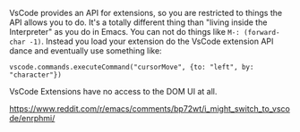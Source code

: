 VsCode provides an API for extensions, so you are restricted to things the API allows you to do. It's a totally different thing than "living inside the Interpreter" as you do in Emacs. You can not do things like `M-: (forward-char -1)`. Instead you load your extension do the VsCode extension API dance and eventually use something like:

`vscode.commands.executeCommand("cursorMove", {to: "left", by: "character"})`

VsCode Extensions have no access to the DOM UI at all.

https://www.reddit.com/r/emacs/comments/bp72wt/i_might_switch_to_vscode/enrphmi/
